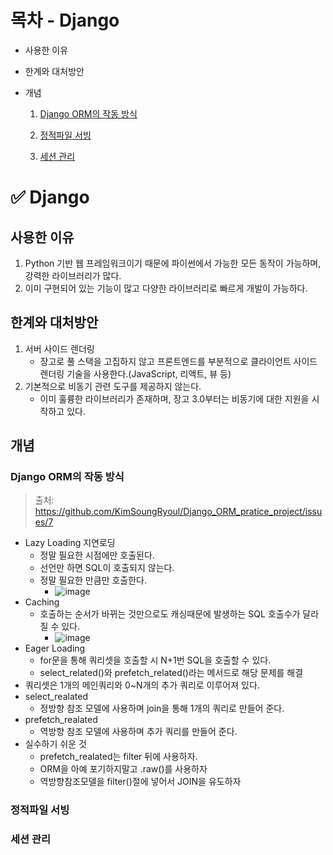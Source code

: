 # 목차 - Django

- 사용한 이유

- 한계와 대처방안

- 개념

  1. [Django ORM의 작동 방식](#django-orm의-작동방식)

  2. [정적파일 서빙](#정적파일-서빙)

  3. [세션 관리](#세션-관리)


# :white_check_mark: Django

## 사용한 이유

1. Python 기반 웹 프레임워크이기 때문에 파이썬에서 가능한 모든 동작이 가능하며, 강력한 라이브러리가 많다.
2. 이미 구현되어 있는 기능이 많고 다양한 라이브러리로 빠르게 개발이 가능하다.



## 한계와 대처방안

1. 서버 사이드 렌더링
   - 장고로 풀 스택을 고집하지 않고 프론트엔드를 부분적으로 클라이언트 사이드 렌더링 기술을 사용한다.(JavaScript, 리액트, 뷰 등)
2. 기본적으로 비동기 관련 도구를 제공하지 않는다.
   - 이미 훌륭한 라이브러리가 존재하며, 장고 3.0부터는 비동기에 대한 지원을 시작하고 있다.



## 개념

### Django ORM의 작동 방식

> 출처: https://github.com/KimSoungRyoul/Django_ORM_pratice_project/issues/7

- Lazy Loading 지연로딩
  - 정말 필요한 시점에만 호출된다.
  - 선언만 하면 SQL이 호출되지 않는다.
  - 정말 필요한 만큼만 호출한다.
    - ![image](https://user-images.githubusercontent.com/38549761/98473942-8f24d200-2238-11eb-86c0-f254e4d1dccc.png)
- Caching
  - 호출하는 순서가 바뀌는 것만으로도 캐싱때문에 발생하는 SQL 호출수가 달라질 수 있다.
    - ![image](https://user-images.githubusercontent.com/38549761/98474340-ac59a080-2238-11eb-8142-2b842b8f2b45.png)
- Eager Loading
  - for문을 통해 쿼리셋을 호출할 시 N+1번 SQL을 호출할 수 있다.
  - select_related()와 prefetch_related()라는 메서드로 해당 문제를 해결
- 쿼리셋은 1개의 메인쿼리와 0~N개의 추가 쿼리로 이루어져 있다.
- select_realated
  - 정방향 참조 모델에 사용하며 join을 통해 1개의 쿼리로 만들어 준다.
- prefetch_realated
  - 역방향 참조 모델에 사용하며 추가 쿼리를 만들어 준다.
- 실수하기 쉬운 것
  - prefetch_realated는 filter 뒤에 사용하자.
  - ORM을 아예 포기하지말고 .raw()를 사용하자
  - 역방향참조모델을 filter()절에 넣어서 JOIN을 유도하자

### 정적파일 서빙

### 세션 관리

